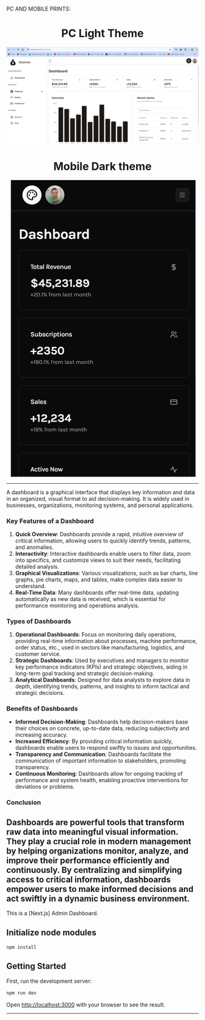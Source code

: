 PC AND MOBILE PRINTS:


<center>
<h1> PC Light Theme </h1>
<img src="https://github.com/tvm-dev/dashboard-react-ts-tailwind-responsive/blob/Main/public/prints/print-PC.png">

<h1> Mobile Dark theme </h1>
<img src="https://github.com/tvm-dev/dashboard-react-ts-tailwind-responsive/blob/Main/public/prints/print-mobile.jpg">


</center>



---
A dashboard is a graphical interface that displays key information and data in an organized, visual format to aid decision-making. It is widely used in businesses, organizations, monitoring systems, and personal applications.

### Key Features of a Dashboard

1. **Quick Overview**: Dashboards provide a rapid, intuitive overview of critical information, allowing users to quickly identify trends, patterns, and anomalies.
2. **Interactivity**: Interactive dashboards enable users to filter data, zoom into specifics, and customize views to suit their needs, facilitating detailed analysis.
3. **Graphical Visualizations**: Various visualizations, such as bar charts, line graphs, pie charts, maps, and tables, make complex data easier to understand.
4. **Real-Time Data**: Many dashboards offer real-time data, updating automatically as new data is received, which is essential for performance monitoring and operations analysis.

### Types of Dashboards

1. **Operational Dashboards**: Focus on monitoring daily operations, providing real-time information about processes, machine performance, order status, etc., used in sectors like manufacturing, logistics, and customer service.
2. **Strategic Dashboards**: Used by executives and managers to monitor key performance indicators (KPIs) and strategic objectives, aiding in long-term goal tracking and strategic decision-making.
3. **Analytical Dashboards**: Designed for data analysts to explore data in depth, identifying trends, patterns, and insights to inform tactical and strategic decisions.

### Benefits of Dashboards

- **Informed Decision-Making**: Dashboards help decision-makers base their choices on concrete, up-to-date data, reducing subjectivity and increasing accuracy.
- **Increased Efficiency**: By providing critical information quickly, dashboards enable users to respond swiftly to issues and opportunities.
- **Transparency and Communication**: Dashboards facilitate the communication of important information to stakeholders, promoting transparency.
- **Continuous Monitoring**: Dashboards allow for ongoing tracking of performance and system health, enabling proactive interventions for deviations or problems.

### Conclusion

Dashboards are powerful tools that transform raw data into meaningful visual information. They play a crucial role in modern management by helping organizations monitor, analyze, and improve their performance efficiently and continuously. By centralizing and simplifying access to critical information, dashboards empower users to make informed decisions and act swiftly in a dynamic business environment.
---
This is a [Next.js] Admin Dashboard.

## Initialize node modules

```bash
npm install
```

## Getting Started

First, run the development server:

```bash
npm run dev
```

Open [http://localhost:3000](http://localhost:3000) with your browser to see the result.

-------